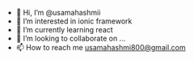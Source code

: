 - 👋 Hi, I’m @usamahashmii
- 👀 I’m interested in ionic framework
- 🌱 I’m currently learning react
- 💞️ I’m looking to collaborate on ...
- 📫 How to reach me usamahashmi800@gmail.com

<!---
usamahashmii/usamahashmii is a ✨ special ✨ repository because its `README.md` (this file) appears on your GitHub profile.
You can click the Preview link to take a look at your changes.
--->
